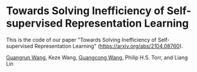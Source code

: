 # Towards Solving Inefficiency of Self-supervised Representation Learning


This is the code of our paper "Towards Solving Inefficiency of Self-supervised Representation Learning" (https://arxiv.org/abs/2104.08760).

[Guangrun Wang](https://wanggrun.github.io), Keze Wang, [Guangcong Wang](https://wanggcong.github.io), Philip H.S. Torr, and Liang Lin
